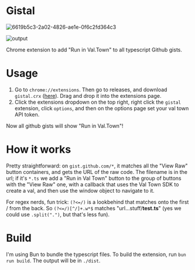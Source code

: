 # Gistal

![6619b5c3-2a02-4826-ae1e-0f6c2fd364c3](https://github.com/user-attachments/assets/fdd5da77-9f3f-49fd-b525-6adca950459c)

![output](https://github.com/user-attachments/assets/23d8b56d-587c-4865-83cb-044d6dfb3fc1)


Chrome extension to add "Run in Val.Town" to all typescript Github gists.

# Usage

1) Go to `chrome://extensions`. Then go to releases, and download `gistal.crx` ([here](https://github.com/404Wolf/gistal/releases/download/v1.0.0/gistal.crx)). Drag and drop it into the extensions page.
2) Click the extensions dropdown on the top right, right click the `gistal` extension, click `options`, and then on the options page set your val town API token.

Now all github gists will show "Run in Val.Town"!

# How it works

Pretty straightforward: on `gist.github.com/*`, it matches all the "View Raw" button containers, and gets the URL of the raw code. The filename is in the url; if it's `*.ts` we add a "Run in Val Town" button to the group of buttons with the "View Raw" one, with a callback that uses the Val Town SDK to create a val, and then use the window object to navigate to it. 

For regex nerds, fun trick: `(?<=/)` is a lookbehind that matches onto the first / from the back. So `(?<=/)[^/]+.w*$` matches "url...stuff/**test.ts**" (yes we could use `.split(".")`, but that's less fun).

# Build

I'm using Bun to bundle the typescript files. To build the extension, run `bun run build`. The output will be in `./dist`.
